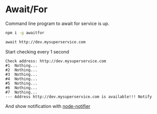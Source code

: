 # Await/For

Command line program to await for service is up.

```bash
npm i -g awaitfor

await http://dev.mysuperservice.com
```

Start checking every 1 second

```
Check address: http://dev.mysuperservice.com
#1  Nothing...
#2  Nothing...
#3  Nothing...
#4  Nothing...
#5  Nothing...
#6  Nothing...
#7  Nothing...
--- Address http://dev.mysuperservice.com is available!!! Notify
```

And show notification with [node-notifier](http://npmjs.com/node-notifier)
